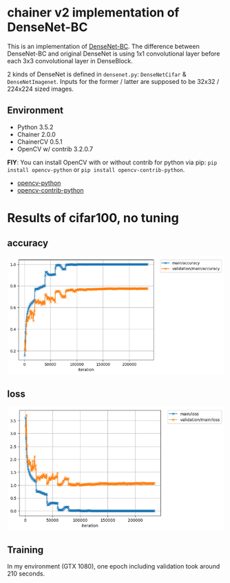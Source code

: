 # chainer v2 implementation of DenseNet-BC
This is an implementation of [DenseNet-BC](https://arxiv.org/abs/1608.06993).
The difference between DenseNet-BC and original DenseNet is using 1x1 convolutional layer before each 3x3 convolutional layer
in DenseBlock.

2 kinds of DenseNet is defined in `densenet.py`: `DenseNetCifar` & `DenseNetImagenet`.
Inputs for the former / latter are supposed to be 32x32 / 224x224 sized images.

## Environment
- Python 3.5.2
- Chainer 2.0.0
- ChainerCV 0.5.1
- OpenCV w/ contrib 3.2.0.7

**FIY**: You can install OpenCV with or without contrib for python via pip: `pip install opencv-python` or `pip install opencv-contrib-python`.
- [opencv-python](https://pypi.python.org/pypi/opencv-python)
- [opencv-contrib-python](https://pypi.python.org/pypi/opencv-contrib-python)

# Results of cifar100, no tuning
## accuracy
![accuracy](https://raw.githubusercontent.com/crcrpar/ChainerDenseNet/plot/plot_images/accuracy.png)
## loss
![loss](https://raw.githubusercontent.com/crcrpar/ChainerDenseNet/plot/plot_images/loss.png)

## Training
In my environment (GTX 1080), one epoch including validation took around 210 seconds.
